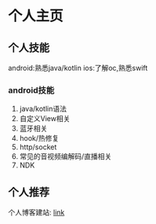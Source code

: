 # 个人主页

## 个人技能
android:熟悉java/kotlin
ios:了解oc,熟悉swift

### android技能
1. java/kotlin语法
2. 自定义View相关
3. 蓝牙相关
4. hook/热修复
5. http/socket
6. 常见的音视频编解码/直播相关
7. NDK

## 个人推荐
个人博客建站: [link]()
